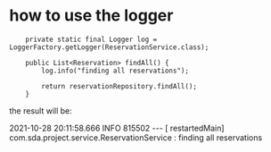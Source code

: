 # how to use the logger

```
    private static final Logger log = LoggerFactory.getLogger(ReservationService.class);

    public List<Reservation> findAll() {
        log.info("finding all reservations");

        return reservationRepository.findAll();
    }
```

the result will be:

2021-10-28 20:11:58.666 INFO 815502 --- [  restartedMain] com.sda.project.service.ReservationService               :
finding all reservations